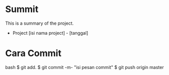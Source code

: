 # Summit
This is a summary of the project.

- Project [isi nama project] - [tanggal]

# Cara Commit
bash
$ git add.
$ git commit -m- "isi pesan commit"
$ git push origin master